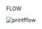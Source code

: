 FLOW


![printfflow](https://user-images.githubusercontent.com/13278955/147387333-6ccf37ee-8167-4862-9757-800a575b208b.png)
